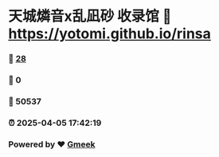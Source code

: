# 天城燐音x乱凪砂 收录馆 :link: https://yotomi.github.io/rinsa 
### :page_facing_up: [28](https://yotomi.github.io/rinsa/tag.html) 
### :speech_balloon: 0 
### :hibiscus: 50537 
### :alarm_clock: 2025-04-05 17:42:19 
### Powered by :heart: [Gmeek](https://github.com/Meekdai/Gmeek)
